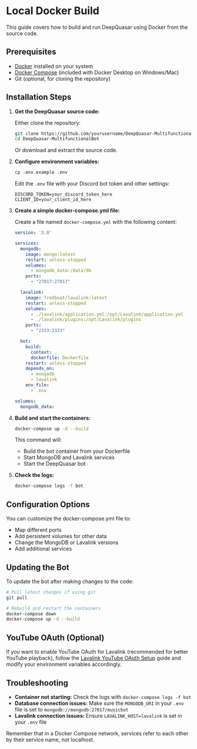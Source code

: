 # Local Docker Build

This guide covers how to build and run DeepQuasar using Docker from the source code.

## Prerequisites

- [Docker](https://www.docker.com/get-started) installed on your system
- [Docker Compose](https://docs.docker.com/compose/install/) (included with Docker Desktop on Windows/Mac)
- Git (optional, for cloning the repository)

## Installation Steps

1. **Get the DeepQuasar source code:**
   
   Either clone the repository:
   ```bash
   git clone https://github.com/yourusername/DeepQuasar-MultifunctionalBot.git
   cd DeepQuasar-MultifunctionalBot
   ```
   
   Or download and extract the source code.

2. **Configure environment variables:**
   ```bash
   cp .env.example .env
   ```
   
   Edit the `.env` file with your Discord bot token and other settings:
   ```
   DISCORD_TOKEN=your_discord_token_here
   CLIENT_ID=your_client_id_here
   ```

3. **Create a simple docker-compose.yml file:**

   Create a file named `docker-compose.yml` with the following content:
   ```yaml
   version: '3.8'
   
   services:
     mongodb:
       image: mongo:latest
       restart: unless-stopped
       volumes:
         - mongodb_data:/data/db
       ports:
         - "27017:27017"
   
     lavalink:
       image: fredboat/lavalink:latest
       restart: unless-stopped
       volumes:
         - ./lavalink/application.yml:/opt/Lavalink/application.yml
         - ./lavalink/plugins:/opt/Lavalink/plugins
       ports:
         - "2333:2333"
   
     bot:
       build:
         context: .
         dockerfile: Dockerfile
       restart: unless-stopped
       depends_on:
         - mongodb
         - lavalink
       env_file:
         - .env
   
   volumes:
     mongodb_data:
   ```

4. **Build and start the containers:**
   ```bash
   docker-compose up -d --build
   ```

   This command will:
   - Build the bot container from your Dockerfile
   - Start MongoDB and Lavalink services
   - Start the DeepQuasar bot

5. **Check the logs:**
   ```bash
   docker-compose logs -f bot
   ```

## Configuration Options

You can customize the docker-compose.yml file to:

- Map different ports
- Add persistent volumes for other data
- Change the MongoDB or Lavalink versions
- Add additional services

## Updating the Bot

To update the bot after making changes to the code:

```bash
# Pull latest changes if using git
git pull

# Rebuild and restart the containers
docker-compose down
docker-compose up -d --build
```

## YouTube OAuth (Optional)

If you want to enable YouTube OAuth for Lavalink (recommended for better YouTube playback), follow the [Lavalink YouTube OAuth Setup](../python/lavalink_oauth_setup.md) guide and modify your environment variables accordingly.

## Troubleshooting

- **Container not starting:** Check the logs with `docker-compose logs -f bot`
- **Database connection issues:** Make sure the `MONGODB_URI` in your `.env` file is set to `mongodb://mongodb:27017/musicbot`
- **Lavalink connection issues:** Ensure `LAVALINK_HOST=lavalink` is set in your `.env` file

Remember that in a Docker Compose network, services refer to each other by their service name, not localhost.